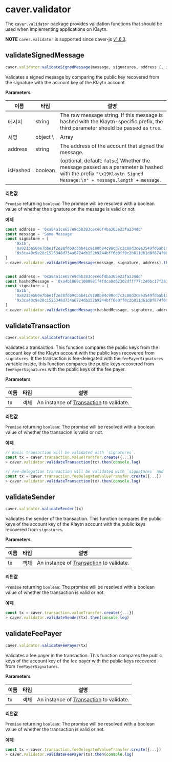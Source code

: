 # caver.validator

The `caver.validator` package provides validation functions that should be used when implementing applications on Klaytn.

**NOTE** `caver.validator` is supported since caver-js [v1.6.3](https://www.npmjs.com/package/caver-js/v/1.6.3).

## validateSignedMessage <a href="#validatesignedmessage" id="validatesignedmessage"></a>

```javascript
caver.validator.validateSignedMessage(message, signatures, address [, isHashed])
```

Validates a signed message by comparing the public key recovered from the signature with the account key of the Klaytn account.

**Parameters**

| 이름       | 타입        | 설명                                                                                                                                                                                                                                                                      |
| -------- | --------- | ----------------------------------------------------------------------------------------------------------------------------------------------------------------------------------------------------------------------------------------------------------------------- |
| 메시지      | string    | The raw message string. If this message is hashed with the Klaytn-specific prefix, the third parameter should be passed as `true`.                                                                                                                                      |
| 서명       | object \ | Array | An object in the format of `{ v, r, s }`, an instance of `SignatureData`, or an array of `SignatureData`. '\[ v, r, s ]' or '\[\[ v, r, s ]]' array can also be passed as a parameter, and in this case, it is internally converted to `SignatureData` type. |
| address  | string    | The address of the account that signed the message.                                                                                                                                                                                                                     |
| isHashed | boolean   | (optional, default: `false`) Whether the message passed as a parameter is hashed with the prefix `"\x19Klaytn Signed Message:\n" + message.length + message`.                                                                                                         |

**리턴값**

`Promise` returning `boolean`: The promise will be resolved with a boolean value of whether the signature on the message is valid or not.

**예제**

```javascript
const address = '0xa84a1ce657e9d5b383cece6f4ba365e23fa234dd'
const message = 'Some Message'
const signature = [
    '0x1b',
    '0x8213e560e7bbe1f2e28fd69cbbb41c9108b84c98cd7c2c88d3c8e3549fd6ab10',
    '0x3ca40c9e20c1525348d734a6724db152b9244bff6e0ff0c2b811d61d8f874f00',
]
> caver.validator.validateSignedMessage(message, signature, address).then(console.log)


const address = '0xa84a1ce657e9d5b383cece6f4ba365e23fa234dd'
const hashedMessage = '0xa4b1069c1000981f4fdca0d62302dfff77c2d0bc17f283d961e2dc5961105b18'
const signature = [
    '0x1b',
    '0x8213e560e7bbe1f2e28fd69cbbb41c9108b84c98cd7c2c88d3c8e3549fd6ab10',
    '0x3ca40c9e20c1525348d734a6724db152b9244bff6e0ff0c2b811d61d8f874f00',
]
> caver.validator.validateSignedMessage(hashedMessage, signature, address, true).then(console.log)
```

## validateTransaction <a href="#validatetransaction" id="validatetransaction"></a>

```javascript
caver.validator.validateTransaction(tx)
```

Validates a transaction. This function compares the public keys from the account key of the Klaytn account with the public keys recovered from `signatures`. If the transaction is fee-delegated with the `feePayerSignatures` variable inside, this function compares the public keys recovered from `feePayerSignatures` with the public keys of the fee payer.

**Parameters**

| 이름 | 타입 | 설명                                                                  |
| -- | -- | ------------------------------------------------------------------- |
| tx | 객체 | An instance of [Transaction](caver.transaction/#class) to validate. |

**리턴값**

`Promise` returning `boolean`: The promise will be resolved with a boolean value of whether the transacion is valid or not.

**예제**

```javascript
// Basic transaction will be validated with `signatures`.
const tx = caver.transaction.valueTransfer.create({...})
> caver.validator.validateTransaction(tx).then(console.log)

// Fee-delegation transaction will be validated with `signatures` and `feePayerSignatures`.
const tx = caver.transaction.feeDelegatedValueTransfer.create({...})
> caver.validator.validateTransaction(tx).then(console.log)
```

## validateSender <a href="#validatesender" id="validatesender"></a>

```javascript
caver.validator.validateSender(tx)
```

Validates the sender of the transaction. This function compares the public keys of the account key of the Klaytn account with the public keys recovered from `signatures`.

**Parameters**

| 이름 | 타입 | 설명                                                                  |
| -- | -- | ------------------------------------------------------------------- |
| tx | 객체 | An instance of [Transaction](caver.transaction/#class) to validate. |

**리턴값**

`Promise` returning `boolean`: The promise will be resolved with a boolean value of whether the transaction is valid or not.

**예제**

```javascript
const tx = caver.transaction.valueTransfer.create({...})
> caver.validator.validateSender(tx).then(console.log)
```

## validateFeePayer <a href="#validatefeepayer" id="validatefeepayer"></a>

```javascript
caver.validator.validateFeePayer(tx)
```

Validates a fee payer in the transaction. This function compares the public keys of the account key of the fee payer with the public keys recovered from `feePayerSignatures`.

**Parameters**

| 이름 | 타입 | 설명                                                                  |
| -- | -- | ------------------------------------------------------------------- |
| tx | 객체 | An instance of [Transaction](caver.transaction/#class) to validate. |

**리턴값**

`Promise` returning `boolean`: The promise will be resolved with a boolean value of whether the transaction is valid or not.

**예제**

```javascript
const tx = caver.transaction.feeDelegatedValueTransfer.create({...})
> caver.validator.validateFeePayer(tx).then(console.log)
```
